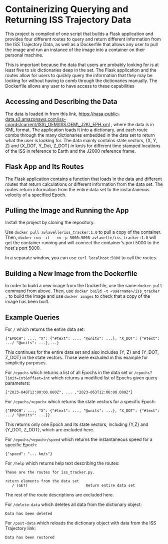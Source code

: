# Containerizing Querying and Returning ISS Trajectory Data

This project is compiled of one script that builds a Flask application and provides four different routes to query and return different information from the ISS Trajectory Data, as well as a Dockerfile that allows any user to pull the image and run an instance of the image into a container on their personal machine.

This is important because the data that users are probably looking for is at least five to six dictionaries deep in the set. The Flask application and the routes allow for users to quickly query the information that they may be looking for without having to comb through the dictionaries manually. The Dockerfile allows any user to have access to these capabilities 

## Accessing and Describing the Data
 
The data is loaded in from this link, https://nasa-public-data.s3.amazonaws.com/iss-coords/current/ISS\_OEM/ISS.OEM\_J2K\_EPH.xml , where the data is in XML format. The application loads it into a dictionary, and each route combs through the many dictionaries embedded in the data set to return what the user is looking for. The data mainly contains state vectors, {X, Y, Z} and {X\_DOT, Y\_Dot, Z\_DOT} in km/s for different time stamped locations of the ISS in reference to Earth and the J2000 reference frame.

## Flask App and Its Routes

The Flask application contains a function that loads in the data and different routes that return calculations or different information from the data set. The routes return information from the entire data set to the instantaneous velocity of a specified Epoch.

## Pulling the Image and Running the App

Install the project by cloning the repository. 

Use ```docker pull avlavelle/iss_tracker:1.0``` to pull a copy of the container.
Then, ```docker run -it --rm -p 5000:5000 avlavelle/iss_tracker:1.0``` will get the container running and will connect the container's port 5000 to the host's port 5000.

In a separate window, you can use ``` curl localhost:5000 ``` to call the routes.

## Building a New Image from the Dockerfile

In order to build a new image from the Dockerfile, use the same ```docker pull``` command from above. 
Then, use ```docker build -t <username>/iss_tracker .``` to build the image and use ```docker images``` to check that a copy of the image has been built.

## Example Queries 

For ```/``` which returns the entire data set:
```
{"EPOCH": ..., "X": {"#text": ..., "@units": ...}, "X_DOT": {"#text": .../ "@units": ...},...}
```
This continues for the entire data set and also includes {Y, Z} and {Y_DOT, Z_DOT} in the state vectors. Those were excluded in this example for simplicity purposes.

For ```/epochs``` which returns a list of all Epochs in the data set or ```/epochs?limit=int&offset=int``` which returns a modified list of Epochs given query parameters:
```
["2023-048T12:00:00.000Z", ... ,"2023-063T12:00:00.000Z"]
```
For ```/epochs/<epoch>``` which returns the state vectors for a specific Epoch:
```
{"EPOCH": ..., "X": {"#text": ..., "@units": ...}, "X_DOT": {"#text": .../ "@units": ...}}
```
This returns only one Epoch and its state vectors, including {Y,Z} and {Y_DOT, Z_DOT}, which are excluded here.

For ```/epochs/<epoch>/speed``` which returns the instantaneous speed for a specific Epoch:

```
{"speed": "... km/s"}
```
For ```/help``` which returns help text describing the routes:
```
These are the routes for iss_tracker.py.

return elements from the data set
   / (GET)                          Return entire data set
```
The rest of the route descriptions are excluded here.

For ```/delete-data``` which deletes all data from the dictionary object:
```
Data has been deleted
```

For ```/post-data``` which reloads the dictionary object with data from the ISS Trajectory link:
```
Data has been restored
```

